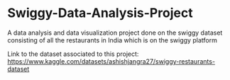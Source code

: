 # Swiggy-Data-Analysis-Project
A data analysis and data visualization project done on the swiggy dataset consisting of all the restaurants in India which is on the swiggy platform

Link to the dataset associated to this project: https://www.kaggle.com/datasets/ashishjangra27/swiggy-restaurants-dataset

